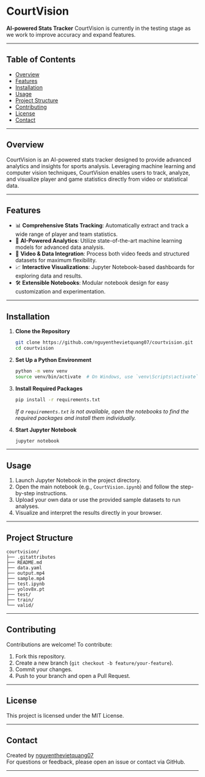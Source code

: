 # CourtVision

**AI-powered Stats Tracker**
CourtVision is currently in the testing stage as we work to improve accuracy and expand features.

---

## Table of Contents

- [Overview](#overview)
- [Features](#features)
- [Installation](#installation)
- [Usage](#usage)
- [Project Structure](#project-structure)
- [Contributing](#contributing)
- [License](#license)
- [Contact](#contact)

---

## Overview

CourtVision is an AI-powered stats tracker designed to provide advanced analytics and insights for sports analysis. Leveraging machine learning and computer vision techniques, CourtVision enables users to track, analyze, and visualize player and game statistics directly from video or statistical data.

---

## Features

- 📊 **Comprehensive Stats Tracking**: Automatically extract and track a wide range of player and team statistics.
- 🤖 **AI-Powered Analytics**: Utilize state-of-the-art machine learning models for advanced data analysis.
- 🎥 **Video & Data Integration**: Process both video feeds and structured datasets for maximum flexibility.
- 📈 **Interactive Visualizations**: Jupyter Notebook-based dashboards for exploring data and results.
- 🛠️ **Extensible Notebooks**: Modular notebook design for easy customization and experimentation.

---

## Installation

1. **Clone the Repository**
    ```bash
    git clone https://github.com/nguyenthevietquang07/courtvision.git
    cd courtvision
    ```

2. **Set Up a Python Environment**
    ```bash
    python -m venv venv
    source venv/bin/activate  # On Windows, use `venv\Scripts\activate`
    ```

3. **Install Required Packages**
    ```bash
    pip install -r requirements.txt
    ```
    *If a `requirements.txt` is not available, open the notebooks to find the required packages and install them individually.*

4. **Start Jupyter Notebook**
    ```bash
    jupyter notebook
    ```

---

## Usage

1. Launch Jupyter Notebook in the project directory.
2. Open the main notebook (e.g., `CourtVision.ipynb`) and follow the step-by-step instructions.
3. Upload your own data or use the provided sample datasets to run analyses.
4. Visualize and interpret the results directly in your browser.

---

## Project Structure

```
courtvision/
├── .gitattributes
├── README.md
├── data.yaml
├── output.mp4
├── sample.mp4
├── test.ipynb
├── yolov8x.pt
├── test/
├── train/
└── valid/
```
---

## Contributing

Contributions are welcome! To contribute:

1. Fork this repository.
2. Create a new branch (`git checkout -b feature/your-feature`).
3. Commit your changes.
4. Push to your branch and open a Pull Request.

---

## License

This project is licensed under the MIT License.

---

## Contact

Created by [nguyenthevietquang07](https://github.com/nguyenthevietquang07)  
For questions or feedback, please open an issue or contact via GitHub.

---
